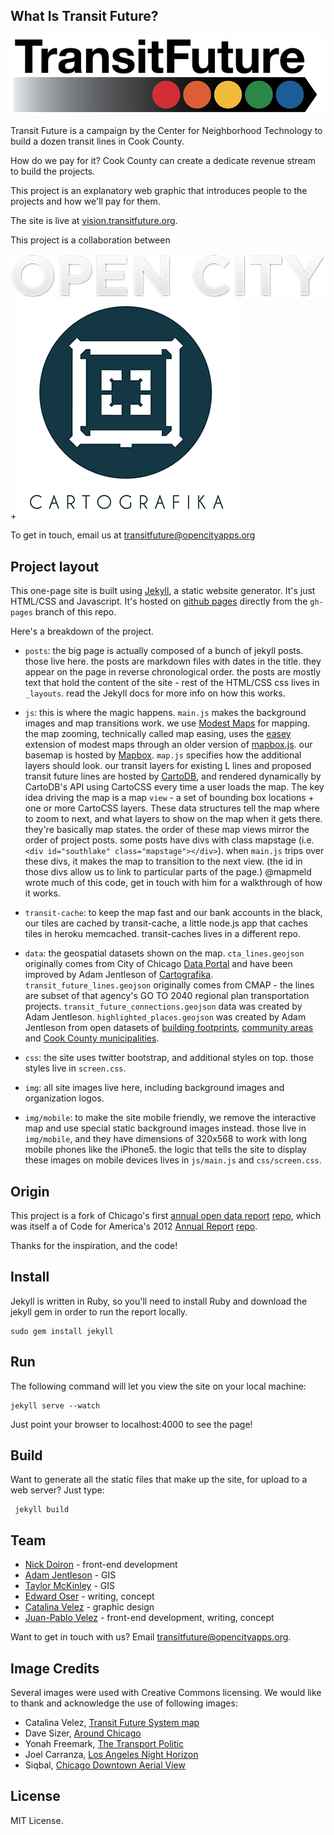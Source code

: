 What Is Transit Future?
------------------------------------
![Transit Future Logo](img/transit_future_logo.jpg)

Transit Future is a campaign by the Center for Neighborhood Technology to build a dozen transit lines in Cook County.

How do we pay for it? Cook County can create a dedicate revenue stream to build the projects.

This project is an explanatory web graphic that introduces people to the projects and how we'll pay for them.

The site is live at [vision.transitfuture.org](http://vision.transitfuture.org).


This project is a collaboration between

[![OpenCity](img/open_city_logo.png)](http://opencityapps.org/) + [![Cartografika](img/cartografika_logo.png)](http://cartografika.net/)

To get in touch, email us at [transitfuture@opencityapps.org](mailto:transitfuture@opencityapps.org)


Project layout
--------------
This one-page site is built using [Jekyll](http://jekyllrb.com/), a static website generator. It's just HTML/CSS and Javascript. It's hosted on [github pages](https://pages.github.com/) directly from the `gh-pages` branch of this repo.

Here's a breakdown of the project.

* `posts`: the big page is actually composed of a bunch of jekyll posts. those live here. the posts are markdown files with dates in the title. they appear on the page in reverse chronological order. the posts are mostly text that hold the content of the site - rest of the HTML/CSS css lives in `_layouts`. read the Jekyll docs for more info on how this works.

* `js`: this is where the magic happens. `main.js` makes the background images and map transitions work. we use [Modest Maps](http://modestmaps.com/) for mapping. the map zooming, technically called map easing, uses the [easey](https://github.com/mapbox/easey) extension of modest maps through an older version of [mapbox.js](https://www.mapbox.com/mapbox.js/api/v1.6.2/). our basemap is hosted by [Mapbox](http://mapbox.com). `map.js` specifies how the additional layers should look. our transit layers for existing L lines and proposed transit future lines are hosted by [CartoDB](http://cartodb.com), and rendered dynamically by CartoDB's API using CartoCSS every time a user loads the map. The key idea driving the map is a map `view` - a set of bounding box locations + one or more CartoCSS layers. These data structures tell the map where to zoom to next, and what layers to show on the map when it gets there. they're basically map states. the order of these map views mirror the order of project posts. some posts have divs with class mapstage (i.e. `<div id="southlake" class="mapstage"></div>`). when `main.js` trips over these divs, it makes the map to transition to the next view. (the id in those divs allow us to link to particular parts of the page.) @mapmeld wrote much of this code, get in touch with him for a walkthrough of how it works.

* `transit-cache`: to keep the map fast and our bank accounts in the black, our tiles are cached by transit-cache, a little node.js app that caches tiles in heroku memcached. transit-caches lives in a different repo. 

* `data`: the geospatial datasets shown on the map. `cta_lines.geojson` originally comes from City of Chicago [Data Portal](https://data.cityofchicago.org/Transportation/CTA-L-Rail-Lines-KML/m3d6-pubu) and have been improved by Adam Jentleson of [Cartografika](http://cartografika.net). `transit_future_lines.geojson` originally comes from CMAP - the lines are subset of that agency's GO TO 2040 regional plan transportation projects. `transit_future_connections.geojson` data was created by Adam Jentleson. `highlighted_places.geojson` was created by Adam Jentleson from open datasets of [building footprints](https://data.cityofchicago.org/Buildings/Building-Footprints/qv97-3bvb), [community areas](https://data.cityofchicago.org/Facilities-Geographic-Boundaries/Boundaries-Community-Areas/i65m-w5fr) and [Cook County municipalities](https://datacatalog.cookcountyil.gov/Economic-Development/Cook-County-Municipalities/yads-xpqn).

* `css`: the site uses twitter bootstrap, and additional styles on top. those styles live in `screen.css`.

* `img`: all site images live here, including background images and organization logos.

* `img/mobile`: to make the site mobile friendly, we remove the interactive map and use special static background images instead. those live in `img/mobile`, and they have dimensions of 320x568 to work with long mobile phones like the iPhone5. the logic that tells the site to display these images on mobile devices lives in `js/main.js` and `css/screen.css`.


Origin
-----
This project is a fork of Chicago's first [annual open data report](http://report.cityofchicago.org/open-data-2013) [repo](https://github.com/Chicago/open-data-annual-report), which was itself a of Code for America's 2012 [Annual Report](http://2012.codeforamerica.org) [repo](https://github.com/codeforamerica/annual). 

Thanks for the inspiration, and the code!


Install
-------

Jekyll is written in Ruby, so you'll need to install Ruby and download the jekyll gem in order to run the report locally.

    sudo gem install jekyll

Run
---
The following command will let you view the site on your local machine:

    jekyll serve --watch

Just point your browser to localhost:4000 to see the page!

Build
-----
Want to generate all the static files that make up the site, for upload to a web server? Just type:

     jekyll build


Team
----

* [Nick Doiron](http://mapmeld.appspot.com/) - front-end development
* [Adam Jentleson](http//www.cartografika.net) - GIS
* [Taylor McKinley](http://resusstudio.com/ourteam.html) - GIS
* [Edward Oser](https://www.linkedin.com/pub/edward-oser/34/83b/552) - writing, concept
* [Catalina Velez](http://www.catalinavelez.co.uk) - graphic design
* [Juan-Pablo Velez](http://opencityapps.org) - front-end development, writing, concept

Want to get in touch with us? Email [transitfuture@opencityapps.org](mailto:transitfuture@opencityapps.org).


Image Credits
-------------
Several images were used with Creative Commons licensing. We would like to thank and acknowledge the use of following images:
+ Catalina Velez, [Transit Future System map](img/transit_future_system_map.pdf)
+ Dave Sizer, [Around Chicago](http://www.flickr.com/photos/aphid00/5917233995/)
+ Yonah Freemark, [The Transport Politic](http://www.thetransportpolitic.com/)
+ Joel Carranza, [Los Angeles Night Horizon](https://flic.kr/p/79tVGJ)
+ Siqbal, [Chicago Downtown Aerial View](http://commons.wikimedia.org/wiki/File:Chicago_Downtown_Aerial_View.jpg)

License
-------
MIT License.